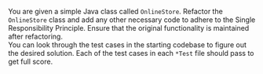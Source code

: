 You are given a simple Java class called `OnlineStore`. Refactor the
`OnlineStore` class and add any other necessary code to adhere to the 
Single Responsibility Principle. Ensure that the original functionality 
is maintained after refactoring.  
You can look through the test cases in the starting codebase to figure
out the desired solution. Each of the test cases in each `*Test` file should
pass to get full score.